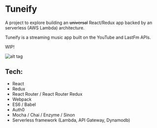 # Tuneify

A project to explore building an ~~universal~~ React/Redux app backed by an serverless (AWS Lambda) architecture.

Tuneify is a streaming music app built on the YouTube and LastFm APIs. 

WIP!

![alt tag](https://media.giphy.com/media/l0HlzayaF0jLB5TS8/source.gif)

## Tech:

* React
* Redux
* React Router / React Router Redux
* Webpack
* ES6 / Babel
* Auth0
* Mocha / Chai / Enzyme / Sinon
* Serverless framework (Lambda, API Gateway, Dynamodb)

